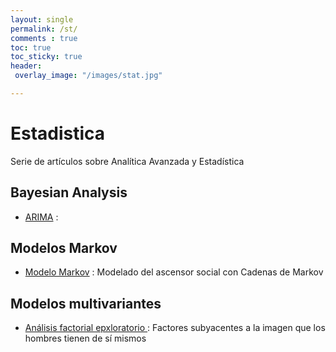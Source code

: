 ```yaml
---
layout: single
permalink: /st/
comments : true
toc: true
toc_sticky: true
header: 
 overlay_image: "/images/stat.jpg"

---
```

 
 # Estadistica

Serie de artículos sobre Analítica Avanzada y Estadística

## Bayesian Analysis
* [ARIMA](https://issamfakhari.github.io/statistics/ARIMA/) : 



## Modelos Markov

* [Modelo Markov](https://issamfakhari.github.io/statistics/CadenasMarkov/) : Modelado del ascensor social con Cadenas de Markov




## Modelos multivariantes

* [Análisis factorial epxloratorio ](https://issamfakhari.github.io/statistics/analisisFactorialExploratorio/) : Factores subyacentes a la imagen que los hombres tienen de sí mismos


